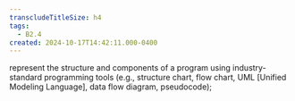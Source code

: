 ```yaml
---
transcludeTitleSize: h4
tags:
  - B2.4
created: 2024-10-17T14:42:11.000-0400
---
```

represent the structure and components of a program using industry-standard programming tools (e.g., structure chart, flow chart, UML \[Unified Modeling Language\], data flow diagram, pseudocode);